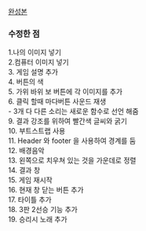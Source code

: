 [완성본](https://polite-crisp-e5ee15.netlify.app/)  

### 수정한 점

1.나의 이미지 넣기  
2.컴퓨터 이미지 넣기  
3. 게임 설명 추가  
4. 버튼의 색  
5. 가위 바위 보 버튼에 각 이미지를 추가  
6. 클릭 할때 마다버튼 사운드 재생  
     - 3개 다 다른 소리는 새로운 함수로 선언 해줌  
9. 결과 강조를 위하여 빨간색 글씨와 굵기  
10. 부트스트랩 사용  
11. Header 와 footer 을 사용하여 경계를 둠  
12. 배경음악  
13. 왼쪽으로 치우쳐 있는 것을 가운데로 정렬 	  
14. 결과 창  
15. 게임 재시작  
16. 현재 창 닫는 버튼 추가  
17. 타이틀 추가  
18. 3판 2선승 기능 추가  
19. 승리시 노래 추가  
